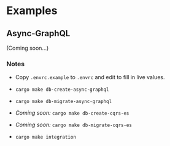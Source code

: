 # Examples

## Async-GraphQL

(Coming soon...)

### Notes

- Copy `.envrc.example` to `.envrc` and edit to fill in live values.
- `cargo make db-create-async-graphql`
- `cargo make db-migrate-async-graphql`

- *Coming soon:* `cargo make db-create-cqrs-es`
- *Coming soon:* `cargo make db-migrate-cqrs-es`

- `cargo make integration`
